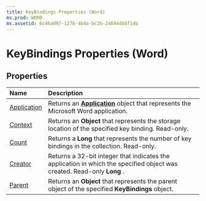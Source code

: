 ```yaml
---
title: KeyBindings Properties (Word)
ms.prod: WORD
ms.assetid: 6c46a097-1278-4b4a-bc2b-24694d84f1db
---
```



# KeyBindings Properties (Word)

## Properties



|**Name**|**Description**|
|:-----|:-----|
|[Application](keybindings-application-property-word.md)|Returns an  **[Application](application-object-word.md)** object that represents the Microsoft Word application.|
|[Context](keybindings-context-property-word.md)|Returns an  **Object** that represents the storage location of the specified key binding. Read-only.|
|[Count](keybindings-count-property-word.md)|Returns a  **Long** that represents the number of key bindings in the collection. Read-only.|
|[Creator](keybindings-creator-property-word.md)|Returns a 32-bit integer that indicates the application in which the specified object was created. Read-only  **Long** .|
|[Parent](keybindings-parent-property-word.md)|Returns an  **Object** that represents the parent object of the specified **KeyBindings** object.|

